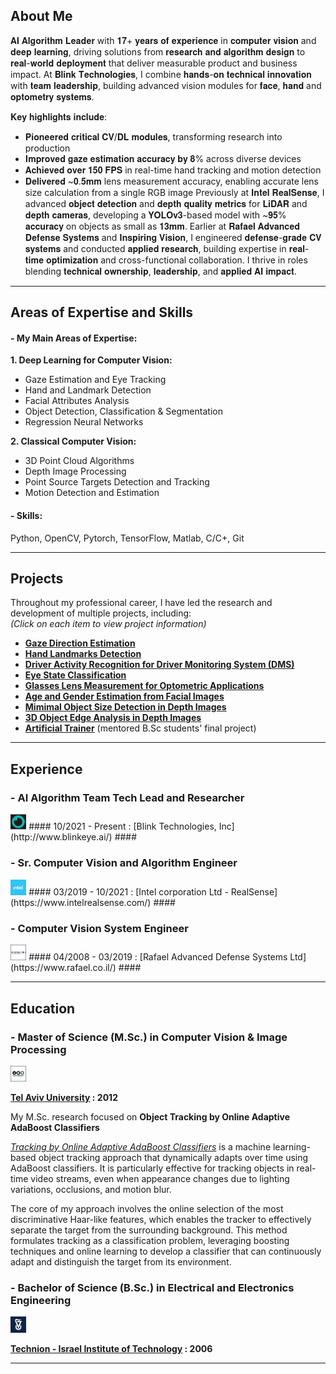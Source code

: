 ## About Me ##
𝐀𝐈 𝐀𝐥𝐠𝐨𝐫𝐢𝐭𝐡𝐦 𝐋𝐞𝐚𝐝𝐞𝐫 with 𝟏𝟕+ 𝐲𝐞𝐚𝐫𝐬 𝐨𝐟 𝐞𝐱𝐩𝐞𝐫𝐢𝐞𝐧𝐜𝐞 in 𝐜𝐨𝐦𝐩𝐮𝐭𝐞𝐫 𝐯𝐢𝐬𝐢𝐨𝐧 and 𝐝𝐞𝐞𝐩 𝐥𝐞𝐚𝐫𝐧𝐢𝐧𝐠, driving solutions from 𝐫𝐞𝐬𝐞𝐚𝐫𝐜𝐡 𝐚𝐧𝐝 𝐚𝐥𝐠𝐨𝐫𝐢𝐭𝐡𝐦 𝐝𝐞𝐬𝐢𝐠𝐧 to 𝐫𝐞𝐚𝐥-𝐰𝐨𝐫𝐥𝐝 𝐝𝐞𝐩𝐥𝐨𝐲𝐦𝐞𝐧𝐭 that deliver measurable product and business impact.
At 𝐁𝐥𝐢𝐧𝐤 𝐓𝐞𝐜𝐡𝐧𝐨𝐥𝐨𝐠𝐢𝐞𝐬, I combine 𝐡𝐚𝐧𝐝𝐬-𝐨𝐧 𝐭𝐞𝐜𝐡𝐧𝐢𝐜𝐚𝐥 𝐢𝐧𝐧𝐨𝐯𝐚𝐭𝐢𝐨𝐧 with 𝐭𝐞𝐚𝐦 𝐥𝐞𝐚𝐝𝐞𝐫𝐬𝐡𝐢𝐩, building advanced vision modules for 𝐟𝐚𝐜𝐞, 𝐡𝐚𝐧𝐝 and 𝐨𝐩𝐭𝐨𝐦𝐞𝐭𝐫𝐲 𝐬𝐲𝐬𝐭𝐞𝐦𝐬.

𝐊𝐞𝐲 𝐡𝐢𝐠𝐡𝐥𝐢𝐠𝐡𝐭𝐬 𝐢𝐧𝐜𝐥𝐮𝐝𝐞:
+ 𝐏𝐢𝐨𝐧𝐞𝐞𝐫𝐞𝐝 𝐜𝐫𝐢𝐭𝐢𝐜𝐚𝐥 𝐂𝐕/𝐃𝐋 𝐦𝐨𝐝𝐮𝐥𝐞𝐬, transforming research into production
+ 𝐈𝐦𝐩𝐫𝐨𝐯𝐞𝐝 𝐠𝐚𝐳𝐞 𝐞𝐬𝐭𝐢𝐦𝐚𝐭𝐢𝐨𝐧 𝐚𝐜𝐜𝐮𝐫𝐚𝐜𝐲 𝐛𝐲 𝟖% across diverse devices
+ 𝐀𝐜𝐡𝐢𝐞𝐯𝐞𝐝 𝐨𝐯𝐞𝐫 𝟏𝟓𝟎 𝐅𝐏𝐒 in real-time hand tracking and motion detection
+ 𝐃𝐞𝐥𝐢𝐯𝐞𝐫𝐞𝐝 ~𝟎.𝟓𝐦𝐦 lens measurement accuracy, enabling accurate lens size calculation from a single RGB image
Previously at 𝐈𝐧𝐭𝐞𝐥 𝐑𝐞𝐚𝐥𝐒𝐞𝐧𝐬𝐞, I advanced 𝐨𝐛𝐣𝐞𝐜𝐭 𝐝𝐞𝐭𝐞𝐜𝐭𝐢𝐨𝐧 and 𝐝𝐞𝐩𝐭𝐡 𝐪𝐮𝐚𝐥𝐢𝐭𝐲 𝐦𝐞𝐭𝐫𝐢𝐜𝐬 for 𝐋𝐢𝐃𝐀𝐑 and 𝐝𝐞𝐩𝐭𝐡 𝐜𝐚𝐦𝐞𝐫𝐚𝐬, developing a 𝐘𝐎𝐋𝐎𝐯𝟑-based model with ~𝟗𝟓% 𝐚𝐜𝐜𝐮𝐫𝐚𝐜𝐲 on objects as small as 𝟏𝟑𝐦𝐦.
Earlier at 𝐑𝐚𝐟𝐚𝐞𝐥 𝐀𝐝𝐯𝐚𝐧𝐜𝐞𝐝 𝐃𝐞𝐟𝐞𝐧𝐬𝐞 𝐒𝐲𝐬𝐭𝐞𝐦𝐬 and 𝐈𝐧𝐬𝐩𝐢𝐫𝐢𝐧𝐠 𝐕𝐢𝐬𝐢𝐨𝐧, I engineered 𝐝𝐞𝐟𝐞𝐧𝐬𝐞-𝐠𝐫𝐚𝐝𝐞 𝐂𝐕 𝐬𝐲𝐬𝐭𝐞𝐦𝐬 and conducted 𝐚𝐩𝐩𝐥𝐢𝐞𝐝 𝐫𝐞𝐬𝐞𝐚𝐫𝐜𝐡, building expertise in 𝐫𝐞𝐚𝐥-𝐭𝐢𝐦𝐞 𝐨𝐩𝐭𝐢𝐦𝐢𝐳𝐚𝐭𝐢𝐨𝐧 and cross-functional collaboration.
I thrive in roles blending 𝐭𝐞𝐜𝐡𝐧𝐢𝐜𝐚𝐥 𝐨𝐰𝐧𝐞𝐫𝐬𝐡𝐢𝐩, 𝐥𝐞𝐚𝐝𝐞𝐫𝐬𝐡𝐢𝐩, and 𝐚𝐩𝐩𝐥𝐢𝐞𝐝 𝐀𝐈 𝐢𝐦𝐩𝐚𝐜𝐭.

---

## Areas of Expertise and Skills  ##

#### - My Main Areas of Expertise: ####

**1. Deep Learning for Computer Vision:**
+ Gaze Estimation and Eye Tracking
+ Hand and Landmark Detection
+ Facial Attributes Analysis
+ Object Detection, Classification & Segmentation
+ Regression Neural Networks
  
**2. Classical Computer Vision:**
+ 3D Point Cloud Algorithms
+ Depth Image Processing
+ Point Source Targets Detection and Tracking
+ Motion Detection and Estimation

#### - Skills: ####

Python, OpenCV, Pytorch, TensorFlow, Matlab, C/C+, Git

---

## Projects  ##

Throughout my professional career, I have led the research and development of multiple projects, including:  
*(Click on each item to view project information)*
+ **[Gaze Direction Estimation](pages/gaze_estimation_project/gaze_estimation.md)**
+ **[Hand Landmarks Detection](pages/hand_detection_project/hand_detection.md)**
+ **[Driver Activity Recognition for Driver Monitoring System (DMS)](pages/dms_project/dms.md)**
+ **[Eye State Classification](pages/eye_analysis_project/eye_analysis.md)**
+ **[Glasses Lens Measurement for Optometric Applications](pages/optometry_project/optometry.md)**
+ **[Age and Gender Estimation from Facial Images](pages/age_gender_project/age_gender.md)**
+ **[Mimimal Object Size Detection in Depth Images](pages/deep_mos/deep_mos.md)**
+ **[3D Object Edge Analysis in Depth Images](pages/3d_object_analysis_project/3d_object_analysis.md)**
+ **[Artificial Trainer](pages/artificial_trainer_project/artificial_trainer.md)** (mentored B.Sc students' final project)

---

## Experience  ##

### - AI Algorithm Team Tech Lead and Researcher ###

<img src="images/blink_technologies_incorporation_logo.jpg?raw=true" width="5%" height="5%"/>
#### 10/2021 - Present : [Blink Technologies, Inc](http://www.blinkeye.ai/) ####

### - Sr. Computer Vision and Algorithm Engineer ###

<img src="images/intel_corporation_logo.jpg?raw=true" width="5%" height="5%"/>
#### 03/2019 - 10/2021 : [Intel corporation Ltd - RealSense](https://www.intelrealsense.com/) ####

### - Computer Vision System Engineer ###

<img src="images/Rafael_logo_border.jpg?raw=true" width="5%" height="5%"/>
#### 04/2008 - 03/2019 : [Rafael Advanced Defense Systems Ltd](https://www.rafael.co.il/) ####
  

---

## Education  ##
### - Master of Science (M.Sc.) in Computer Vision & Image Processing ###
<img src="images/tel_aviv_university_logo_border.jpg?raw=true" width="5%" height="5%"/>

**[Tel Aviv University](https://www.linkedin.com/school/tel-aviv-university/) : 2012**

My M.Sc. research focused on **Object Tracking by Online Adaptive AdaBoost Classifiers**

[*Tracking by Online Adaptive AdaBoost Classifiers*](https://www.youtube.com/watch?v=7SY7zlmDr0M) is a machine learning-based object tracking approach that dynamically adapts over time using AdaBoost classifiers. It is particularly effective for tracking objects in real-time video streams, even when appearance changes due to lighting variations, occlusions, and motion blur.

The core of my approach involves the online selection of the most discriminative Haar-like features, which enables the tracker to effectively separate the target from the surrounding background. This method formulates tracking as a classification problem, leveraging boosting techniques and online learning to develop a classifier that can continuously adapt and distinguish the target from its environment.


### - Bachelor of Science (B.Sc.) in Electrical and Electronics Engineering ###
<img src="images/technion_logo.jpg?raw=true" width="5%" height="5%"/>

**[Technion - Israel Institute of Technology](https://www.linkedin.com/school/technion/) : 2006**

---



